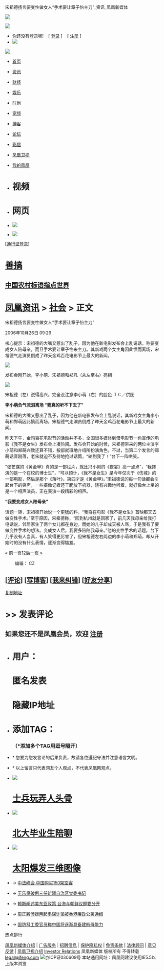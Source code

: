 宋祖德扬言要变性做女人“手术要让章子怡主刀”\_资讯\_凤凰新媒体

![](http://img.ifeng.com/tres/pub_res/rate/no_login_top.gif)

![](http://img.ifeng.com/tres/pub_res/rate/no_login_bottom.gif)

-   你还没有登录呢!    \[ [登录](http://sso.ifeng.com/ssos/login.jsp?backurl=https://news.ifeng.com/society/200610/1026_20_24178.shtml) \]    \[ [注册](http://sso.ifeng.com/ssos/register.jsp?backurl=https://news.ifeng.com/society/200610/1026_20_24178.shtml) \]
-   ![](http://img.ifeng.com/tres/pub_res/rate/no_login_close.gif)

[![](http://img.ifeng.com/tres/pub_res/logo/www_logo.gif)](http://www.ifeng.com)

-   [首页](http://www.ifeng.com)
-   [资讯](http://news.ifeng.com)
-   [财经](http://finance.ifeng.com)
-   [娱乐](http://ent.ifeng.com)
-   [时尚](http://fashion.ifeng.com)
-   [宽频](http://itv.ifeng.com)
-   [博客](http://blog.ifeng.com)
-   [论坛](http://bbs.ifeng.com)
-   [彩信](http://mms.ifeng.com/)
-   [凤凰卫视](http://phtv.ifeng.com)
-   [我的凤凰](http://space.ifeng.com/rss/)

-   # 视频
    
-   # 网页
    
-   ![](http://img.ifeng.com/tres/pub_res/indexhead_image/head_search_button1.gif)
-   ![](http://img.ifeng.com/tres/pub_res/logo/google_logo.gif)

\[[通行证登录](http://sso.ifeng.com/sso/login.jsp)\]

# [善搞](http://news.ifeng.com/phoenixtv/72620543991349248/news/shidian/biaoyu.htm)

## [中国农村标语指点世界](http://news.ifeng.com/phoenixtv/72620543991349248/news/shidian/biaoyu.htm)

# [凤凰资讯](http://news.ifeng.com/) > [社会](http://news.ifeng.com/society/) > 正文

宋祖德扬言要变性做女人“手术要让章子怡主刀”

2006年10月26日 09:29

核心提示：宋祖德的大嘴又惹出了乱子，因为他在新电影发布会上乱说话，称要变成女人陪母亲，而且手术要让章子怡来主刀。其新戏两个女主角因此愤而离场，宋祖德气走演员倒成了昨天金鸡百花电影节上最大的新闻。

![](http://img.ifeng.com/res/200610/1026_3771.jpg)

发布会刚开始，李小萌、宋祖德和郑凡（从左至右）亮相

![](http://img.ifeng.com/res/200610/1026_3773.jpg)

宋祖德（左）说得高兴，完全没注意李小萌（右）的脸色 ＩＣ／供图

**李小萌负气流泪离场 “我真的听不下去了”**

宋祖德的大嘴又惹出了乱子，因为他在新电影发布会上乱说话，其新戏女主角李小萌和郑萌因此愤而离场，宋祖德气走演员倒成了昨天金鸡百花电影节上最大的新闻。

昨天下午，金鸡百花电影节的活动并不多，全国很多媒体到借电影节一角宣传的电影《我不是女生》发布会上凑热闹。发布会开始的时候，宋祖德带来的两位主演李小萌和郑萌兴致还算不错，按部就班地介绍所扮演角色。不过，当第二个发言的郑萌话音刚落，老宋就迫不及待地抢过话筒，“轮到我了！”台下一阵哄笑。

“张艺谋的《黄金甲》真的是一部烂片，就比冯小刚的《夜宴》高一点点”，“我饰演的是一个在校的博士生”，“可以预计，《我不是女生》是今年仅次于《伤城》的一部电影，然后是那个《落叶》，第四才是《黄金甲》。”宋祖德说的每一句话都会引起台下的笑声，一些摄像记者还干脆放下机器，饶有兴趣地听着，就好像台上坐的是一个相声演员，正在表演一段精彩的相声。

**“我要变成女人陪母亲”**

话题一转，宋祖德开始说一个更猛的料，“我将在电影《我不是女生》首映那天去做变性手术。”至于原因，宋祖德称，“回到杭州就是回家了，前几天我母亲给我打电话说，邻居家生了两个女儿都在身边，而她的儿子却成天被人骂，于是我有了要做变性手术的想法。变成女人后，我要多陪陪我母亲。”他的变性手术的话题，台下几乎没有人当真，有人笑得更厉害了，但宋祖德左右两边的李小萌和郑萌，却从开始时的没有什么表情，逐渐变得尴尬。

« 前一页1[2](1026_20_24178_1.shtml "Go to page 2")[后一页 »](1026_20_24178_1.shtml "Go to Next Page")

　　 编辑： CZ

## \[[评论](http://cmt.ifeng.com/viewcmts.do?chId=20&docId=24178&docName=%e5%ae%8b%e7%a5%96%e5%be%b7%e6%89%ac%e8%a8%80%e8%a6%81%e5%8f%98%e6%80%a7%e5%81%9a%e5%a5%b3%e4%ba%ba%e2%80%9c%e6%89%8b%e6%9c%af%e8%a6%81%e8%ae%a9%e7%ab%a0%e5%ad%90%e6%80%a1%e4%b8%bb%e5%88%80%e2%80%9d&docUrl=http%3a%2f%2fnews.ifeng.com%2fsociety%2f200610%2f1026_20_24178.shtml)\] \[[写博客](http://blog.ifeng.com/blogthis.asp?docUrl=http%3a%2f%2fnews.ifeng.com%2fsociety%2f200610%2f1026_20_24178.shtml&flag=1)\] \[[我来纠错](http://space.ifeng.com/pollet/find_mistake.jsp?docUrl=http%3a%2f%2fnews.ifeng.com%2fsociety%2f200610%2f1026_20_24178.shtml&docName=%e5%ae%8b%e7%a5%96%e5%be%b7%e6%89%ac%e8%a8%80%e8%a6%81%e5%8f%98%e6%80%a7%e5%81%9a%e5%a5%b3%e4%ba%ba%e2%80%9c%e6%89%8b%e6%9c%af%e8%a6%81%e8%ae%a9%e7%ab%a0%e5%ad%90%e6%80%a1%e4%b8%bb%e5%88%80%e2%80%9d)\] \[[好友分享](http://space.ifeng.com/pollet/recmd_friend.jsp?docUrl=http%3a%2f%2fnews.ifeng.com%2fsociety%2f200610%2f1026_20_24178.shtml&docName=%e5%ae%8b%e7%a5%96%e5%be%b7%e6%89%ac%e8%a8%80%e8%a6%81%e5%8f%98%e6%80%a7%e5%81%9a%e5%a5%b3%e4%ba%ba%e2%80%9c%e6%89%8b%e6%9c%af%e8%a6%81%e8%ae%a9%e7%ab%a0%e5%ad%90%e6%80%a1%e4%b8%bb%e5%88%80%e2%80%9d)\]

[复制地址](javascript:copyToClip\(\);urlcopy.select\(\);)

# \>> 发表评论

## 如果您还不是凤凰会员，欢迎 [注册](http://sso.ifeng.com/sso/register.jsp)

-   # 用户：
    
    # 匿名发表
    
    # 隐藏IP地址
    
-   # 添加TAG：
    
    ### （\*添加多个TAG用逗号隔开）
    

-   \* 您要为您发言论的后果负责，故请各位遵纪守法并注意语言文明。
-   \* 以上留言只代表网友个人观点，不代表凤凰网观点。

-   [![](http://img.ifeng.com/tres/news/g06102601.jpg)](http://news.ifeng.com/world/200610/1026_16_24169.shtml)
    
    # [士兵玩弄人头骨](http://news.ifeng.com/world/200610/1026_16_24169.shtml)
    

-   [![](http://img.ifeng.com/tres/news/g06102602.jpg)](http://news.ifeng.com/society/200610/1026_20_24125.shtml)
    
    # [北大毕业生陪聊](http://news.ifeng.com/society/200610/1026_20_24125.shtml)
    

-   [![](http://img.ifeng.com/tres/news/g06102603.jpg)](http://news.ifeng.com/photo/200610/1026_24_24410.shtml)
    
    # [太阳爆发三维图像](http://news.ifeng.com/photo/200610/1026_24_24410.shtml)
    

-   → [中法峰会 中国购买150架空客](http://news.ifeng.com/mainland/200610/1026_17_24375.shtml)
-   → [王乐泉破例三任新疆自治区党委书记](http://news.ifeng.com/mainland/200610/1026_17_24119.shtml)
-   → [赖斯阐述美东亚政策 台海与朝鲜议题要分开](http://news.ifeng.com/world/200610/1026_16_24189.shtml)
-   → [周正毅涉嫌两起串谋诈骗被香港廉政公署通缉](http://news.ifeng.com/mainland/200610/1026_17_24078.shtml)
-   → [国防科工委官员称中国将逐渐具备建航母能力](http://news.ifeng.com/mainland/200610/1026_17_24069.shtml)

热点排行

[凤凰新媒体介绍](http://www.ifeng.com/corp/about/) | [广告服务](http://www.ifeng.com/corp/ad/) | [招聘信息](http://www.ifeng.com/corp/job/) | [保护隐私权](http://www.ifeng.com/corp/privacy/) | [免责条款](http://www.ifeng.com/corp/exemption/) | [法律顾问](http://www.ifeng.com/corp/counselor/) | [意见反馈](http://www.ifeng.com/corp/feedback/) | [凤凰卫视介绍](http://phtv.ifeng.com/intro/) [Investor Relations](http://www.irasia.com/listco/hk/phoenixtv/) 凤凰新媒体 版权所有 不得转载 [legal@ifeng.com](mailto:legal@ifeng.com) [![](http://img.ifeng.com/tres/TemplateRes/84/84/images/gongshang.gif)](http://www.hd315.gov.cn/beian/view.asp?bianhao=010202001070300014)京ICP证030609号 本站通用网址：凤凰网建议使用IE5.5以上版本浏览